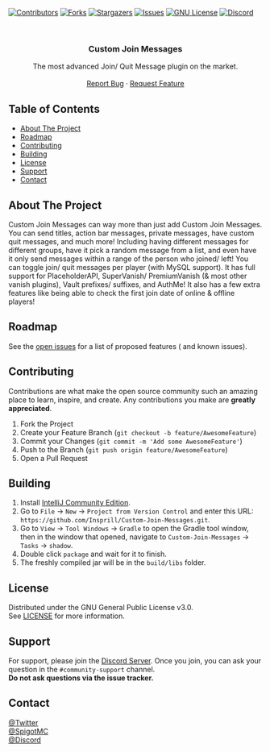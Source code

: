 [![Contributors][contributors-shield]][contributors-url]
[![Forks][forks-shield]][forks-url]
[![Stargazers][stars-shield]][stars-url]
[![Issues][issues-shield]][issues-url]
[![GNU License][license-shield]][license-url]
[![Discord](https://img.shields.io/discord/626995215558901771?label=Discord&style=for-the-badge)](https://discord.gg/SH7VyYtuC2)




<!-- PROJECT LOGO -->
<br />
<p align="center">
  <!-- <a href="https://github.com/Insprill/Custom-Join-Messages">
     <img src="logo.png" alt="Logo" width="500" height="500">
  </a> -->

<h3 align="center">Custom Join Messages</h3>

  <p align="center">
    The most advanced Join/ Quit Message plugin on the market.
    <br />
    <br />
    <a href="https://github.com/Insprill/Custom-Join-Messages/issues">Report Bug</a>
    ·
    <a href="https://github.com/Insprill/Custom-Join-Messages/issues">Request Feature</a>
  </p>



<!-- TABLE OF CONTENTS -->

## Table of Contents

* [About The Project](#about-the-project)
* [Roadmap](#roadmap)
* [Contributing]("#contributing")
* [Building]("#building")
* [License]("#license")
* [Support]("#support")
* [Contact]("#contact")




<!-- ABOUT THE PROJECT -->

## About The Project

Custom Join Messages can way more than just add Custom Join Messages. 
You can send titles, action bar messages, private messages, have custom quit messages, and much more! 
Including having different messages for different groups, have it pick a random message from a list, and even have it only send messages within a range of the person who joined/ left! 
You can toggle join/ quit messages per player (with MySQL support). It has full support for PlaceholderAPI, SuperVanish/ PremiumVanish (& most other vanish plugins), 
Vault prefixes/ suffixes, and AuthMe! It also has a few extra features like being able to check the first join date of online & offline players!




<!-- ROADMAP -->

## Roadmap

See the [open issues](https://github.com/Insprill/Custom-Join-Messages/issues) for a list of proposed features (
and known issues).





<!-- CONTRIBUTING -->

## Contributing

Contributions are what make the open source community such an amazing place to learn, inspire, and create. Any
contributions you make are **greatly appreciated**.

1. Fork the Project
2. Create your Feature Branch (`git checkout -b feature/AwesomeFeature`)
3. Commit your Changes (`git commit -m 'Add some AwesomeFeature'`)
4. Push to the Branch (`git push origin feature/AwesomeFeature`)
5. Open a Pull Request

<!-- BUILDING -->

## Building

1. Install [IntelliJ Community Edition](https://www.jetbrains.com/idea/download/).
2. Go to `File` -> `New` -> `Project from Version Control` and enter this URL: `https://github.com/Insprill/Custom-Join-Messages.git`.
3. Go to `View` -> `Tool Windows` -> `Gradle` to open the Gradle tool window, then in the window that opened, navigate to `Custom-Join-Messages` -> `Tasks` -> `shadow`.
4. Double click `package` and wait for it to finish.
5. The freshly compiled jar will be in the `build/libs` folder.

<!-- LICENSE -->

## License

Distributed under the GNU General Public License v3.0.  
See [LICENSE](https://github.com/Insprill/Custom-Join-Messages/blob/master/LICENSE) for more information.





<!-- SUPPORT -->

## Support

For support, please join the [Discord Server](https://discord.gg/SH7VyYtuC2). Once you join, you can ask your question in the `#community-support` channel.  
**Do not ask questions via the issue tracker.**





<!-- CONTACT -->

## Contact

[@Twitter](https://twitter.com/InsprillO_O)  
[@SpigotMC](https://www.spigotmc.org/members/724062/)  
[@Discord](https://discord.gg/SH7VyYtuC2)





<!-- MARKDOWN LINKS & IMAGES -->
<!-- https://www.markdownguide.org/basic-syntax/#reference-style-links -->

[contributors-shield]: https://img.shields.io/github/contributors/Insprill/Custom-Join-Messages.svg?style=for-the-badge
[contributors-url]: https://github.com/Insprill/Custom-Join-Messages/graphs/contributors
[forks-shield]: https://img.shields.io/github/forks/Insprill/Custom-Join-Messages.svg?style=for-the-badge
[forks-url]: https://github.com/Insprill/Custom-Join-Messages/network/members
[stars-shield]: https://img.shields.io/github/stars/Insprill/Custom-Join-Messages.svg?style=for-the-badge
[stars-url]: https://github.com/Insprill/Custom-Join-Messages/stargazers
[issues-shield]: https://img.shields.io/github/issues/Insprill/Custom-Join-Messages.svg?style=for-the-badge
[issues-url]: https://github.com/Insprill/Custom-Join-Messages/issues
[license-shield]: https://img.shields.io/github/license/Insprill/Custom-Join-Messages.svg?style=for-the-badge
[license-url]: https://github.com/Insprill/Custom-Join-Messages/blob/master/LICENSE.txt
